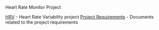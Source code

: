 Heart Rate Monitor Project

[HRV](HRV/) - Heart Rate Variability project
[Project Requirements](Project_Requirements/) - Documents related to the project requirements
